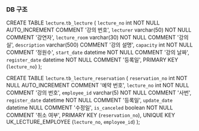 
### DB 구조
CREATE TABLE `lecture`.`tb_lecture`
(
    `lecture_no`         int          NOT NULL AUTO_INCREMENT COMMENT '강의 번호',
    `lecturer`           varchar(50)  NOT NULL COMMENT '강연자',
    `lecture_room`       varchar(30)  NOT NULL   COMMENT '강의실',
    `description`        varchar(500) COMMENT '강의 설명',
    `capacity`           int          NOT NULL  COMMENT '정원수',
    `start_date`         datetime     NOT NULL COMMENT '강의 날짜',
    `register_date`      datetime     NOT NULL COMMENT '등록일',
    PRIMARY KEY (`lecture_no`)
);

CREATE TABLE `lecture`.`tb_lecture_reservation`
(
    `reservation_no`     int          NOT NULL AUTO_INCREMENT COMMENT '예약 번호',
    `lecture_no`         int          NOT NULL COMMENT '강의 번호',
    `employee_id`        varchar(5)   NOT NULL  COMMENT '사번',
    `register_date`       datetime     NOT NULL COMMENT '등록일',
    `update_date`         datetime     NULL COMMENT '수정일',
    `is_canceled`          boolean     NOT NULL COMMENT '취소 여부',
    PRIMARY KEY (`reservation_no`),
    UNIQUE KEY UK_LECTURE_EMPLOYEE (`lecture_no`, `employee_id`)
);